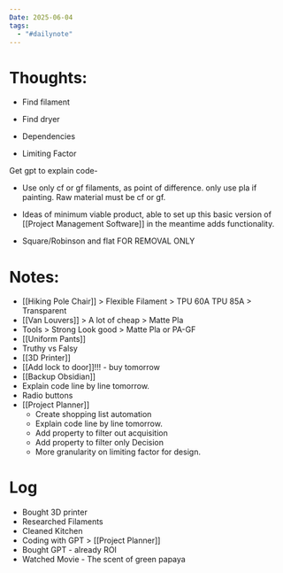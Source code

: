 ```yaml
---
Date: 2025-06-04
tags:
  - "#dailynote"
---
```

# Thoughts:
- Find filament
- Find dryer

- Dependencies
- Limiting Factor

Get gpt to explain code- 

- Use only cf or gf filaments, as point of difference. only use pla if painting. Raw material must be cf or gf.

- Ideas of minimum viable product, able to set up this basic version of [[Project Management Software]] in the meantime adds functionality.

- Square/Robinson and flat FOR REMOVAL ONLY
# Notes:
- [[Hiking Pole Chair]] > Flexible Filament > TPU 60A TPU 85A > Transparent
- [[Van Louvers]] > A lot of cheap > Matte Pla
- Tools > Strong Look good > Matte Pla or  PA-GF
- [[Uniform Pants]]
- Truthy vs Falsy
- [[3D Printer]]
- [[Add lock to door]]!!! - buy tomorrow
- [[Backup Obsidian]]
- Explain code line by line tomorrow.
- Radio buttons
- [[Project Planner]]
	- Create shopping list automation
	- Explain code line by line tomorrow.
	- Add property to filter out acquisition
	- Add property to filter only Decision
	- More granularity on limiting factor for design. 


# Log 
- Bought 3D printer
- Researched Filaments
- Cleaned Kitchen
- Coding with GPT > [[Project Planner]]
- Bought GPT - already ROI 
- Watched Movie - The scent of green papaya






